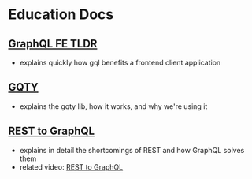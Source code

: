 # Education Docs

## [GraphQL FE TLDR](./gql-fe-tldr.md)

- explains quickly how gql benefits a frontend client application

## [GQTY](./gqty.md)

- explains the gqty lib, how it works, and why we're using it

## [REST to GraphQL](./rest-to-gql.md)

- explains in detail the shortcomings of REST and how GraphQL solves them
- related video: [REST to GraphQL](https://drive.google.com/file/d/1G6y3lrZMmj7TcRvLSrx4i0qQFFKmOi4m/view?usp=drive_link)
